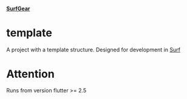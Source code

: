 #### [SurfGear](https://github.com/surfstudio/SurfGear)

# template

A project with a template structure.
Designed for development in [Surf](https://surfstudio.ru)

# Attention

Runs from version flutter >= 2.5
